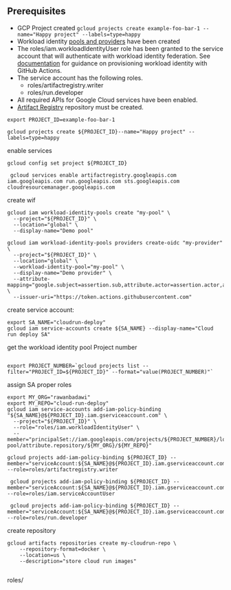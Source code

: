 

## Prerequisites
 * GCP Project created 
 `gcloud projects create example-foo-bar-1 --name="Happy project" --labels=type=happy` 
 * Workload identity [pools and providers](https://cloud.google.com/iam/docs/manage-workload-identity-pools-providers) have been created 
 * The roles/iam.workloadIdentityUser role has been granted to the service account that will authenticate with workload identity federation. See [documentation](https://cloud.google.com/blog/products/identity-security/secure-your-use-of-third-party-tools-with-identity-federation) for guidance on provisioning workload identity with GitHub Actions.
 * The service account has the following roles. 
    * roles/artifactregistry.writer
    * roles/run.developer
 * All required APIs for Google Cloud services have been enabled.
 * [Artifact Registry](https://cloud.google.com/artifact-registry/docs/docker/store-docker-container-images) repository must be created. 
```
export PROJECT_ID=example-foo-bar-1

```

```
gcloud projects create ${PROJECT_ID}--name="Happy project" --labels=type=happy

```

enable services

```
gcloud config set project ${PROJECT_ID}

 gcloud services enable artifactregistry.googleapis.com iam.googleapis.com run.googleapis.com sts.googleapis.com cloudresourcemanager.googleapis.com

```

create wif

```
gcloud iam workload-identity-pools create "my-pool" \
  --project="${PROJECT_ID}" \
  --location="global" \
  --display-name="Demo pool"

gcloud iam workload-identity-pools providers create-oidc "my-provider" \
  --project="${PROJECT_ID}" \
  --location="global" \
  --workload-identity-pool="my-pool" \
  --display-name="Demo provider" \
  --attribute-mapping="google.subject=assertion.sub,attribute.actor=assertion.actor,attribute.aud=assertion.aud" \
  --issuer-uri="https://token.actions.githubusercontent.com"

```
create service account:

```
export SA_NAME="cloudrun-deploy"
gcloud iam service-accounts create ${SA_NAME} --display-name="Cloud run deploy SA"
```

get the workload identity pool Project number

```

export PROJECT_NUMBER=`gcloud projects list --filter="PROJECT_ID=${PROJECT_ID}" --format="value(PROJECT_NUMBER)"`

```
assign SA proper roles
```
export MY_ORG="rawanbadawi"
export MY_REPO="cloud-run-deploy"
gcloud iam service-accounts add-iam-policy-binding "${SA_NAME}@${PROJECT_ID}.iam.gserviceaccount.com" \
  --project="${PROJECT_ID}" \
  --role="roles/iam.workloadIdentityUser" \
  --member="principalSet://iam.googleapis.com/projects/${PROJECT_NUMBER}/locations/global/workloadIdentityPools/my-pool/attribute.repository/${MY_ORG}/${MY_REPO}"
```
    gcloud projects add-iam-policy-binding ${PROJECT_ID} --member="serviceAccount:${SA_NAME}@${PROJECT_ID}.iam.gserviceaccount.com" --role=roles/artifactregistry.writer

     gcloud projects add-iam-policy-binding ${PROJECT_ID} --member="serviceAccount:${SA_NAME}@${PROJECT_ID}.iam.gserviceaccount.com" --role=roles/iam.serviceAccountUser

     gcloud projects add-iam-policy-binding ${PROJECT_ID} --member="serviceAccount:${SA_NAME}@${PROJECT_ID}.iam.gserviceaccount.com" --role=roles/run.developer

create repository
```
gcloud artifacts repositories create my-cloudrun-repo \
    --repository-format=docker \
    --location=us \
    --description="store cloud run images" 
    
```
roles/